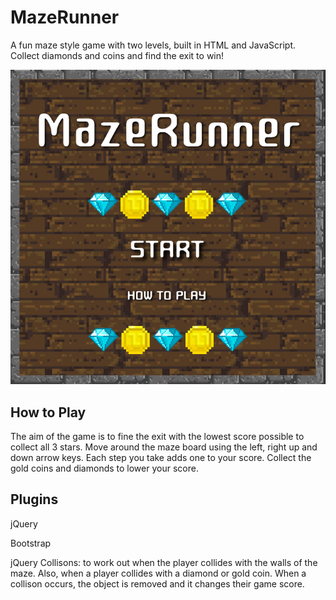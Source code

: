 # MazeRunner
A fun maze style game with two levels, built in HTML and JavaScript. Collect diamonds and coins and find the exit to win!


![Game Screenshot](gitimages/screenshot.png)



## How to Play
The aim of the game is to fine the exit with the lowest score possible to collect all 3 stars.
Move around the maze board using the left, right up and down arrow keys.
Each step you take adds one to your score.
Collect the gold coins and diamonds to lower your score.

## Plugins
jQuery

Bootstrap

jQuery Collisons: to work out when the player collides with the walls of the maze. Also, when a player collides with a diamond or gold coin. When a collison occurs, the object is removed and it changes their game score.
